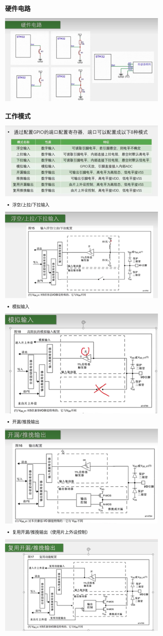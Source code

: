 ## 硬件电路

![GPIO电平](./images/17.png)

## 工作模式

![GPIO工作模式](./images/18.png)

- 浮空/上拉/下拉输入

![上拉下拉输入](./images/19.png)

- 模拟输入

![模拟输入](./images/20.png)

- 开漏/推挽输出

![开漏输出](./images/21.png)

- 复用开漏/推挽输出（使用片上外设控制）

![复用开漏](./images/22.png)
